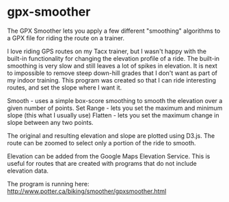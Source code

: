 gpx-smoother
============

The GPX Smoother lets you apply a few different "smoothing" algorithms to a GPX file for riding the route on a trainer.

I love riding GPS routes on my Tacx trainer, but I wasn't happy with the built-in functionality for changing the elevation profile of a ride. The built-in smoothing is very slow and still leaves a lot of spikes in elevation. It is next to impossible to remove steep down-hill grades that I don't want as part of my indoor training. This program was created so that I can ride interesting routes, and set the slope where I want it.

Smooth - uses a simple box-score smoothing to smooth the elevation over a given number of points.
Set Range - lets you set the maximum and minimum slope (this what I usually use)
Flatten - lets you set the maximum change in slope between any two points.

The original and resulting elevation and slope are plotted using D3.js.  The route can be zoomed to select only a portion of the ride to smooth.

Elevation can be added from the Google Maps Elevation Service.  This is useful for routes that are created with programs that do not include elevation data.

The program is running here:
http://www.potter.ca/biking/smoother/gpxsmoother.html
